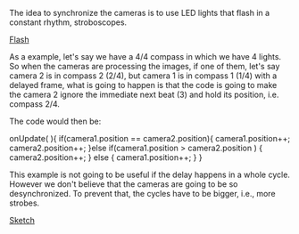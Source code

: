 The idea to synchronize the cameras is to use LED lights that flash in a constant rhythm, stroboscopes.

[Flash](http://makeagif.com/i/AnlhzQ "Flash")

As a example, let's say we have a 4/4 compass in which we have 4 lights. 
So when the cameras are processing the images, if one of them, let's say camera 2 is in compass 2 (2/4), 
but camera 1 is in compass 1 (1/4) with a delayed frame, what is going to happen is that the code 
is going to make the camera 2 ignore the immediate next beat (3) and hold its position, i.e. compass 2/4. 



The code would then be:

 onUpdate( ){
	if(camera1.position == camera2.position){
		camera1.position++;
		camera2.position++;
	}else if(camera1.position > camera2.position ) {
		camera2.position++;
	} else {
		camera1.position++;
	}
}

This example is not going to be useful if the delay happens in a whole cycle. 
However we don't believe that the cameras are going to be so desynchronized. 
To prevent that, the cycles have to be bigger, i.e., more strobes.


[Sketch](project_images/10.jpg "Sketch")